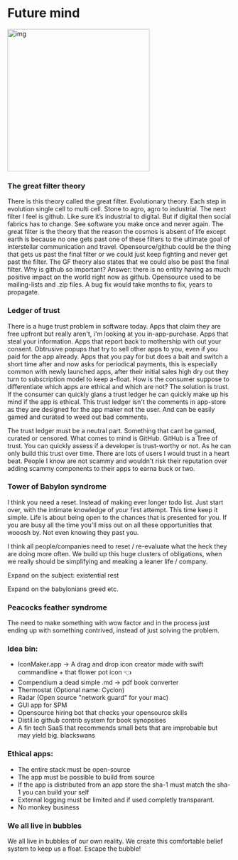 # Future mind

<img width="320" alt="img" src="https://rawgit.com/stylekit/img/master/gitsync_logo_120_dev-01.svg">

### The great filter theory

There is this theory called the great filter. Evolutionary theory. Each step in evolution single cell to multi cell. Stone to agro, agro to industrial. The next filter I feel is github. Like sure it’s industrial to digital. But if digital then social fabrics has to change. See software you make once and never again. The great filter is the theory that the reason the cosmos is absent of life except earth is because no one gets past one of these filters to the ultimate goal of interstellar communication and travel. Opensource/github could be the thing that gets us past the final filter or we could just keep fighting and never get past the filter. The GF theory also states that we could also be past the final filter. Why is github so important? Answer: there is no entity having as much positive impact on the world right now as github. Opensource used to be mailing-lists and .zip files. A bug fix would take months to fix, years to propagate.


### Ledger of trust

There is a huge trust problem in software today. Apps that claim they are free upfront but really aren't, i'm looking at you in-app-purchase. Apps that steal your information. Apps that report back to mothership with out your consent. Obtrusive popups that try to sell other apps to you, even if you paid for the app already. Apps that you pay for but does a bait and switch a short time after and now asks for periodical payments, this is especially common with newly launched apps, after their initial sales high dry out they turn to subscription model to keep a-float. How is the consumer suppose to differentiate which apps are ethical and which are not? The solution is trust. If the consumer can quickly glans a trust ledger he can quickly make up his mind if the app is ethical. This trust ledger isn't the comments in app-store as they are designed for the app maker not the user. And can be easily gamed and curated to weed out bad comments.

The trust ledger must be a neutral part. Something that cant be gamed, curated or censored. What comes to mind is GitHub. GitHub is a Tree of trust. You can quickly assess if a developer is trust-worthy or not. As he can only build this trust over time. There are lots of users I would trust in a heart beat. People I know are not scammy and wouldn't risk their reputation over adding scammy components to their apps to earna  buck or two.


### Tower of Babylon syndrome

I think you need a reset. Instead of making ever longer todo list. Just start over, with the intimate knowledge of your first attempt. This time keep it simple. Life is about being open to the chances that is presented for you. If you are busy all the time you'll miss out on all these opportunities that wooosh by. Not even knowing they past you.

I think all people/companies need to reset / re-evaluate what the heck they are doing more often. We build up this huge clusters of obligations, when we really should be simplifying and meaking a leaner life / company.

Expand on the subject: existential rest

Expand on the babylonians greed etc.


### Peacocks feather syndrome
The need to make something with wow factor and in the process just ending up with something contrived, instead of just solving the problem.

### Idea bin:
- IconMaker.app -> A drag and drop icon creator made with swift commandline + that flower pot icon 👈
- Compendium a dead simple .md -> pdf book converter
- Thermostat (Optional name: Cyclon)
- Radar (Open source "network guard" for your mac)
- GUI app for SPM
- Opensource hiring bot that checks your opensource skills
- Distil.io github contrib system for book synopsises
- A fin tech SaaS that recommends small bets that are improbable but may yield big. blackswans

### Ethical apps:
- The entire stack must be open-source
- The app must be possible to build from source
- If the app is distributed from an app store the sha-1 must match the sha-1 you can build your self
- External logging must be limited and if used completly transparant.
- No monkey business

### We all live in bubbles
We all live in bubbles of our own reality. We create this comfortable belief system to keep us a float. Escape the bubble!
